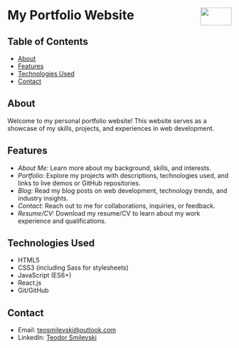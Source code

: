 # My Portfolio Website <img src="https://github.com/teodorSmilevski/teodorSmilevski/assets/123021464/6805c65a-5201-412c-a0ca-79036334b542" width="70" height="40" align="right"> 


## Table of Contents

- [About](#about)
- [Features](#features)
- [Technologies Used](#technologies-used)
- [Contact](#contact)

## About

Welcome to my personal portfolio website! This website serves as a showcase of my skills, projects, and experiences in web development.

## Features

- _About Me:_ Learn more about my background, skills, and interests.
- _Portfolio:_ Explore my projects with descriptions, technologies used, and links to live demos or GitHub repositories.
- _Blog:_ Read my blog posts on web development, technology trends, and industry insights.
- _Contact:_ Reach out to me for collaborations, inquiries, or feedback.
- _Resume/CV:_ Download my resume/CV to learn about my work experience and qualifications.

## Technologies Used

- HTML5
- CSS3 (including Sass for stylesheets)
- JavaScript (ES6+)
- React.js
- Git/GitHub

## Contact

- Email: teosmilevski@outlook.com
- LinkedIn: [Teodor Smilevski](https://www.linkedin.com/in/teodor-smilevski-21860221b/)

